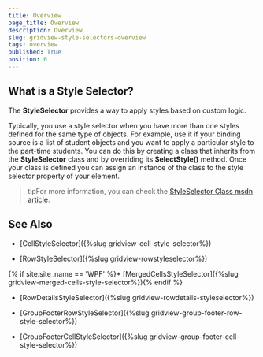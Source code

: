 ```yaml
---
title: Overview
page_title: Overview
description: Overview
slug: gridview-style-selectors-overview
tags: overview
published: True
position: 0
---
```


## What is a Style Selector?

The __StyleSelector__ provides a way to apply styles based on custom logic.
		
Typically, you use a style selector when you have more than one styles defined for the same type of objects. For example, use it if your binding source is a list of student objects and you want to apply a particular style to the part-time students. You can do this by creating a class that inherits from the __StyleSelector__ class and by overriding its __SelectStyle()__ method. Once your class is defined you can assign an instance of the class to the style selector property of your element.

>tipFor more information, you can check the [StyleSelector Class msdn article](http://msdn.microsoft.com/en-us/library/system.windows.controls.styleselector.aspx).

## See Also

* [CellStyleSelector]({%slug gridview-cell-style-selector%})

* [RowStyleSelector]({%slug gridview-rowstyleselector%})

{% if site.site_name == 'WPF' %}* [MergedCellsStyleSelector]({%slug gridview-merged-cells-style-selector%}){% endif %}

* [RowDetailsStyleSelector]({%slug gridview-rowdetails-styleselector%})

* [GroupFooterRowStyleSelector]({%slug gridview-group-footer-row-style-selector%})

* [GroupFooterCellStyleSelector]({%slug gridview-group-footer-cell-style-selector%})